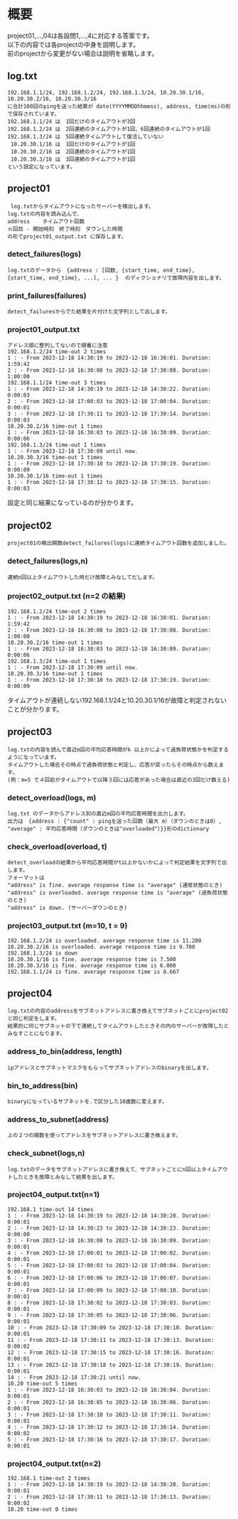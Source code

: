 # 概要  
project01,...,04は各設問1,...,4に対応する答案です。  
以下の内容では各projectの中身を説明します。  
前のprojectから変更がない場合は説明を省略します。  

## log.txt  
    192.168.1.1/24, 192.168.1.2/24, 192.168.1.3/24, 10.20.30.1/16, 10.20.30.2/16, 10.20.30.3/16
    に合計100回のpingを送った結果が date(YYYYMMDDhhmmss), address, time(ms)の形で保存されています。  
    192.168.1.1/24 は　1回だけのタイムアウトが3回  
    192.168.1.2/24 は　2回連続のタイムアウトが1回、6回連続のタイムアウトが1回  
    192.168.1.3/24 は　5回連続タイムアウトして復活していない  
     10.20.30.1/16 は　1回だけのタイムアウトが1回  
     10.20.30.2/16 は　2回連続のタイムアウトが1回  
     10.20.30.3/16 は　3回連続のタイムアウトが1回  
    という設定になっています。  
##  project01    
     log.txtからタイムアウトになったサーバーを検出します。  
    log.txtの内容を読み込んで、  
    address    タイムアウト回数  
    ｎ回目 - 開始時刻　終了時刻　ダウンした時間  
    の形でproject01_output.txt に保存します。  
### detect_failures(logs)  
    log.txtのデータから　{address : [回数, {start_time, end_time}, {start_time, end_time}, ...], ... }  のディクショナリで故障内容を出します。  
### print_failures(failures)  
    detect_failuresからでた結果を片付けた文字列として出します。
### project01_output.txt  
    アドレス順に整列してないので順番に注意
    192.168.1.2/24 time-out 2 times  
    1 : - From 2023-12-18 14:30:19 to 2023-12-18 16:30:01. Duration: 1:59:42  
    2 : - From 2023-12-18 16:30:08 to 2023-12-18 17:30:08. Duration: 1:00:00  
    192.168.1.1/24 time-out 3 times  
    1 : - From 2023-12-18 14:30:19 to 2023-12-18 14:30:22. Duration: 0:00:03  
    2 : - From 2023-12-18 17:00:03 to 2023-12-18 17:00:04. Duration: 0:00:01  
    3 : - From 2023-12-18 17:30:11 to 2023-12-18 17:30:14. Duration: 0:00:03  
    10.20.30.2/16 time-out 1 times  
    1 : - From 2023-12-18 16:30:03 to 2023-12-18 16:30:09. Duration: 0:00:06  
    192.168.1.3/24 time-out 1 times  
    1 : - From 2023-12-18 17:30:09 until now.  
    10.20.30.3/16 time-out 1 times  
    1 : - From 2023-12-18 17:30:10 to 2023-12-18 17:30:19. Duration: 0:00:09  
    10.20.30.1/16 time-out 1 times  
    1 : - From 2023-12-18 17:30:12 to 2023-12-18 17:30:15. Duration: 0:00:03  
  設定と同じ結果になっているのが分かります。  
## project02  
    project01の検出関数detect_failures(logs)に連続タイムアウト回数を追加しました。  
### detect_failures(logs,n)  
    連続n回以上タイムアウトした時だけ故障とみなしてだします。  

### project02_output.txt (n=2 の結果) 
    192.168.1.2/24 time-out 2 times
    1 : - From 2023-12-18 14:30:19 to 2023-12-18 16:30:01. Duration: 1:59:42
    2 : - From 2023-12-18 16:30:08 to 2023-12-18 17:30:08. Duration: 1:00:00
    10.20.30.2/16 time-out 1 times
    1 : - From 2023-12-18 16:30:03 to 2023-12-18 16:30:09. Duration: 0:00:06
    192.168.1.3/24 time-out 1 times
    1 : - From 2023-12-18 17:30:09 until now.
    10.20.30.3/16 time-out 1 times
    1 : - From 2023-12-18 17:30:10 to 2023-12-18 17:30:19. Duration: 0:00:09
  タイムアウトが連続しない192.168.1.1/24と10.20.30.1/16が故障と判定されないことが分かります。  

## project03  
    log.txtの内容を読んで直近m回の平均応答時間がk 以上かによって過負荷状態かを判定するようになっています。  
    タイムアウトした場合その時点で過負荷状態と判定し、応答が戻ったらその時点から数えます。  
    (例：m=5 で４回前がタイムアウトで以降３回には応答があった場合は直近の3回だけ数える)

### detect_overload(logs, m)  
    log.txt のデータからアドレス別の直近m回の平均応答時間を出力します。  
    出力は　{address : {"count" : pingを送った回数（最大 m）（ダウンのときは0）, "average" : 平均応答時間（ダウンのときは"overloaded"）}}形のdictionary  

### check_overload(overload, t)  
    detect_overloadの結果から平均応答時間がt以上かないかによって判定結果を文字列で出します。  
    フォーマットは  
    "address" is fine. average response time is "average" (通常状態のとき)  
    "address" is overloaded. average response time is "average" (過負荷状態のとき)  
    "address" is down. (サーバーダウンのとき)

### project03_output.txt (m=10, t = 9)  
    192.168.1.2/24 is overloaded. average response time is 11.200
    10.20.30.2/16 is overloaded. average response time is 9.700
    192.168.1.3/24 is down
    10.20.30.1/16 is fine. average response time is 7.500
    10.20.30.3/16 is fine. average response time is 6.000
    192.168.1.1/24 is fine. average response time is 8.667

## project04  
    log.txtの内容のaddressをサブネットアドレスに書き換えてサブネットごとにproject02と同じ判定をします。  
    結果的に同じサブネットの下で連続してタイムアウトしたときその内のサーバーが故障したとみなすことになります。  

### address_to_bin(address, length)
    ipアドレスとサブネットマスクをもらってサブネットアドレスのbinaryを出します。  
### bin_to_address(bin)  
    binaryになっているサブネットを.で区分した10進数に変えます。  
### address_to_subnet(address)  
    上の２つの関数を使ってアドレスをサブネットアドレスに書き換えます。  
### check_subnet(logs,n)  
    log.txtのデータをサブネットアドレスに書き換えて、サブネットごとにn回以上タイムアウトしたときを故障とみなして結果を出します。  

### project04_output.txt(n=1)
    192.168.1 time-out 14 times
    1 : - From 2023-12-18 14:30:19 to 2023-12-18 14:30:20. Duration: 0:00:01
    2 : - From 2023-12-18 14:30:23 to 2023-12-18 14:30:23. Duration: 0:00:00
    3 : - From 2023-12-18 16:30:08 to 2023-12-18 16:30:09. Duration: 0:00:01
    4 : - From 2023-12-18 17:00:01 to 2023-12-18 17:00:02. Duration: 0:00:01
    5 : - From 2023-12-18 17:00:03 to 2023-12-18 17:00:04. Duration: 0:00:01
    6 : - From 2023-12-18 17:00:06 to 2023-12-18 17:00:07. Duration: 0:00:01
    7 : - From 2023-12-18 17:00:09 to 2023-12-18 17:00:10. Duration: 0:00:01
    8 : - From 2023-12-18 17:30:02 to 2023-12-18 17:30:03. Duration: 0:00:01
    9 : - From 2023-12-18 17:30:05 to 2023-12-18 17:30:06. Duration: 0:00:01
    10 : - From 2023-12-18 17:30:09 to 2023-12-18 17:30:10. Duration: 0:00:01
    11 : - From 2023-12-18 17:30:11 to 2023-12-18 17:30:13. Duration: 0:00:02
    12 : - From 2023-12-18 17:30:15 to 2023-12-18 17:30:16. Duration: 0:00:01
    13 : - From 2023-12-18 17:30:18 to 2023-12-18 17:30:19. Duration: 0:00:01
    14 : - From 2023-12-18 17:30:21 until now.
    10.20 time-out 5 times
    1 : - From 2023-12-18 16:30:03 to 2023-12-18 16:30:04. Duration: 0:00:01
    2 : - From 2023-12-18 16:30:05 to 2023-12-18 16:30:06. Duration: 0:00:01
    3 : - From 2023-12-18 17:30:10 to 2023-12-18 17:30:11. Duration: 0:00:01
    4 : - From 2023-12-18 17:30:12 to 2023-12-18 17:30:14. Duration: 0:00:02
    5 : - From 2023-12-18 17:30:16 to 2023-12-18 17:30:17. Duration: 0:00:01

### project04_output.txt(n=2)
    192.168.1 time-out 2 times
    1 : - From 2023-12-18 14:30:19 to 2023-12-18 14:30:20. Duration: 0:00:01
    2 : - From 2023-12-18 17:30:11 to 2023-12-18 17:30:13. Duration: 0:00:02
    10.20 time-out 0 times

    
